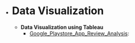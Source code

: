 - # Data Visualization
   - __Data Visualization using Tableau__
      - [Google_Playstore_App_Review_Analysis](https://public.tableau.com/views/PlayStoreappTableau/Dashboard1?:language=en-US&:sid=&:redirect=auth&:display_count=n&:origin=viz_share_link):
